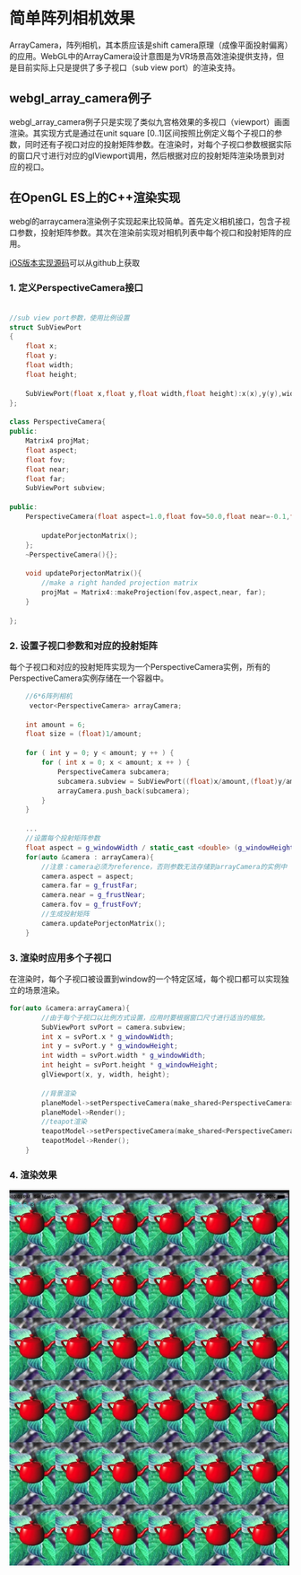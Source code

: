# 简单阵列相机效果
ArrayCamera，阵列相机，其本质应该是shift camera原理（成像平面投射偏离）的应用。WebGL中的ArrayCamera设计意图是为VR场景高效渲染提供支持，但是目前实际上只是提供了多子视口（sub view port）的渲染支持。

## webgl_array_camera例子
webgl_array_camera例子只是实现了类似九宫格效果的多视口（viewport）画面渲染。其实现方式是通过在unit square [0..1]区间按照比例定义每个子视口的参数，同时还有子视口对应的投射矩阵参数。在渲染时，对每个子视口参数根据实际的窗口尺寸进行对应的glViewport调用，然后根据对应的投射矩阵渲染场景到对应的视口。

## 在OpenGL ES上的C++渲染实现
webgl的arraycamera渲染例子实现起来比较简单。首先定义相机接口，包含子视口参数，投射矩阵参数。其次在渲染前实现对相机列表中每个视口和投射矩阵的应用。

[iOS版本实现源码](https://github.com/nintymiles/LearnThreeJSRenderingExamples)可以从github上获取
### 1. 定义PerspectiveCamera接口

```cpp

//sub view port参数，使用比例设置
struct SubViewPort
{
    float x;
    float y;
    float width;
    float height;
    
    SubViewPort(float x,float y,float width,float height):x(x),y(y),width(width),height(height){};
};

class PerspectiveCamera{
public:
    Matrix4 projMat;
    float aspect;
    float fov;
    float near;
    float far;
    SubViewPort subview;
    
public:
    PerspectiveCamera(float aspect=1.0,float fov=50.0,float near=-0.1,float far=-10000.0):aspect(aspect),fov(fov),near(near),far(far),subview(SubViewPort(0.,0.,0.,0.)){

        updatePorjectonMatrix();
    };
    ~PerspectiveCamera(){};
    
    void updatePorjectonMatrix(){
        //make a right handed projection matrix
        projMat = Matrix4::makeProjection(fov,aspect,near, far);
    }
   
};
```

### 2. 设置子视口参数和对应的投射矩阵
每个子视口和对应的投射矩阵实现为一个PerspectiveCamera实例，所有的PerspectiveCamera实例存储在一个容器中。

```cpp
    //6*6阵列相机
	 vector<PerspectiveCamera> arrayCamera;
    
    int amount = 6;
    float size = (float)1/amount;
    
    for ( int y = 0; y < amount; y ++ ) {
        for ( int x = 0; x < amount; x ++ ) {
            PerspectiveCamera subcamera;
            subcamera.subview = SubViewPort((float)x/amount,(float)y/amount,size,size);
            arrayCamera.push_back(subcamera);
        }      
    }
    
    ...
    //设置每个投射矩阵参数
    float aspect = g_windowWidth / static_cast <double> (g_windowHeight);
    for(auto &camera : arrayCamera){
        //注意：camera必须为reference，否则参数无法存储到arrayCamera的实例中
        camera.aspect = aspect;
        camera.far = g_frustFar;
        camera.near = g_frustNear;
        camera.fov = g_frustFovY;
        //生成投射矩阵
        camera.updatePorjectonMatrix();
    }
```

### 3. 渲染时应用多个子视口
在渲染时，每个子视口被设置到window的一个特定区域，每个视口都可以实现独立的场景渲染。

```cpp
for(auto &camera:arrayCamera){
        //由于每个子视口以比例方式设置，应用时要根据窗口尺寸进行适当的缩放。
        SubViewPort svPort = camera.subview;
        int x = svPort.x * g_windowWidth;
        int y = svPort.y * g_windowHeight;
        int width = svPort.width * g_windowWidth;
        int height = svPort.height * g_windowHeight;
        glViewport(x, y, width, height);
        
        //背景渲染
        planeModel->setPerspectiveCamera(make_shared<PerspectiveCamera>(camera));
        planeModel->Render();
        //teapot渲染
        teapotModel->setPerspectiveCamera(make_shared<PerspectiveCamera>(camera));
        teapotModel->Render();
    }
```

### 4. 渲染效果
![arraycamera_example_20200329](media/arraycamera_example_20200329.jpg)



